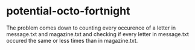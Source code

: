 # potential-octo-fortnight

The problem comes down to counting every occurence of a letter in message.txt and magazine.txt and checking if every letter in message.txt occured the same or less times than in magazine.txt.
